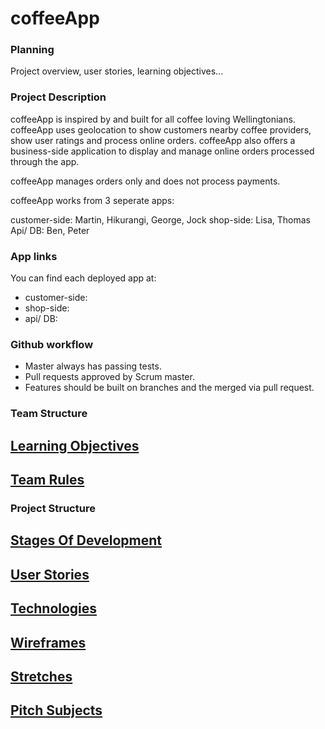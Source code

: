 # coffeeApp

### Planning

Project overview, user stories, learning objectives...

### Project Description

coffeeApp is inspired by and built for all coffee loving Wellingtonians. coffeeApp uses geolocation to show customers nearby coffee providers, show user ratings and process online orders. coffeeApp also offers a business-side application to display and manage online orders processed through the app.

coffeeApp manages orders only and does not process payments.

coffeeApp works from 3 seperate apps:

customer-side: Martin, Hikurangi, George, Jock
shop-side: Lisa, Thomas
Api/ DB: Ben, Peter

### App links

You can find each deployed app at:

* customer-side: 
* shop-side:
* api/ DB:

### Github workflow

* Master always has passing tests.
* Pull requests approved by Scrum master.
* Features should be built on branches and the merged via pull request.

### Team Structure

[Learning Objectives](learningObjectives.md)
---------------------

[Team Rules](teamRules.md)
------------

### Project Structure

[Stages Of Development](stagesOfDevelopment.md)
---------------------

[User Stories](userStories.md)
------------  

[Technologies](technologies.md)
---------------------

[Wireframes](wireframes.md)
------------

[Stretches](stretches.md)
-----------

[Pitch Subjects](pitchSubjects.md)
----------------
